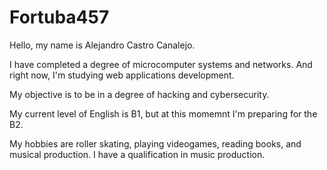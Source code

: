 # Fortuba457

Hello, my name is Alejandro Castro Canalejo.

I have completed a degree of microcomputer systems and networks. And right now, I'm studying web applications development.

My objective is to be in a degree of hacking and cybersecurity.

My current level of English is B1, but at this momemnt I'm preparing for the B2.

My hobbies are roller skating, playing videogames, reading books, and musical production. I have a qualification in music production.

